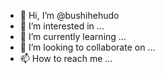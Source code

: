 - 👋 Hi, I’m @bushihehudo
- 👀 I’m interested in ...
- 🌱 I’m currently learning ...
- 💞️ I’m looking to collaborate on ...
- 📫 How to reach me ...

<!---
bushihehudo/bushihehudo is a ✨ special ✨ repository because its `README.md` (this file) appears on your GitHub profile.
You can click the Preview link to take a look at your changes.
--->
